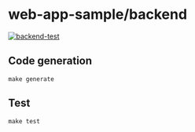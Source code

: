 # web-app-sample/backend

[![backend-test](https://github.com/m0t0k1ch1/web-app-sample/actions/workflows/backend-test.yaml/badge.svg)](https://github.com/m0t0k1ch1/web-app-sample/actions/workflows/backend-test.yaml)

## Code generation

```
make generate
```

## Test

```
make test
```
